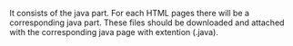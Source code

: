 It consists of the java part. For each HTML pages there will be a corresponding java part. These files should be downloaded and attached with the corresponding java page with extention (.java).
